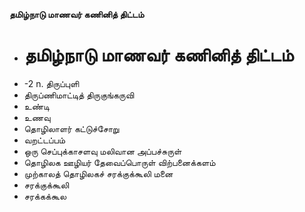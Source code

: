 **தமிழ்நாடு மாணவர் கணினித் திட்டம்**
- # தமிழ்நாடு மாணவர் கணினித் திட்டம்
- -2 n. திருப்புளி
- திருப்ணிமாட்டித் திருகுங்கருவி
- உண்டி
- உணவு
- தொழிலாளர் கட்டுச்சோறு
- வறட்டப்பம்
- ஒரு செப்புக்காசளவு மலிவான அப்பச்சுருள்
- தொழிலக ஊழியர் தேவைப்பொருள் விற்பனைக்களம்
- முற்காலத் தொழிலகச் சரக்குக்கூலி மனை
- சரக்குக்கூலி
- சரக்கக்கூல

